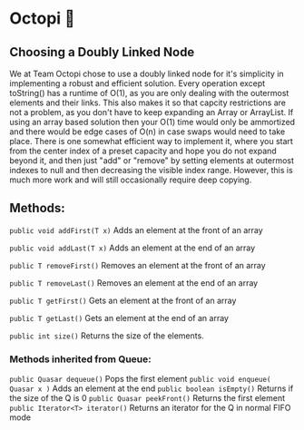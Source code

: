 # Octopi :octopus:

## Choosing a Doubly Linked Node
We at Team Octopi chose to use a doubly linked node for it's simplicity in implementing a robust and efficient solution. Every operation except toString() has a runtime of O(1), as you are only dealing with the outermost elements and their links. This also makes it so that capcity restrictions are not a problem, as you don't have to keep expanding an Array or ArrayList. If using an array based solution then your O(1) time would only be ammortized and there would be edge cases of O(n) in case swaps would need to take place. There is one somewhat efficient way to implement it, where you start from the center index of a preset capacity and hope you do not expand beyond it, and then just "add" or "remove" by setting elements at outermost indexes to null and then decreasing the visible index range. However, this is much more work and will still occasionally require deep copying.

## Methods:
`public void addFirst(T x)`
Adds an element at the front of an array

`public void addLast(T x)`
Adds an element at the end of an array

`public T removeFirst()`
Removes an element at the front of an array

`public T removeLast()`
Removes an element at the end of an array

`public T getFirst()`
Gets an element at the front of an array

`public T getLast()`
Gets an element at the end of an array

`public int size()`
Returns the size of the elements.

### Methods inherited from Queue:
`public Quasar dequeue()`
Pops the first element
`public void enqueue( Quasar x )`
Adds an element at the end
`public boolean isEmpty()`
Returns if the size of the Q is 0
`public Quasar peekFront()`
Returns the first element
`public Iterator<T> iterator()`
Returns an iterator for the Q in normal FIFO mode
